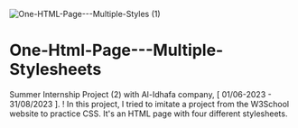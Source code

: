 
![One-HTML-Page---Multiple-Styles (1)](https://github.com/Ayoub0Bn/One-Html-Page---Multiple-Stylesheets/assets/122807620/d832f021-7763-45b2-bd3e-9c82239d8806)

# One-Html-Page---Multiple-Stylesheets
Summer Internship Project (2) with Al-Idhafa company, [ 01/06-2023 - 31/08/2023 ]. ! In this project, I tried to imitate a project from the W3School website to practice CSS. It's an HTML page with four different stylesheets.
